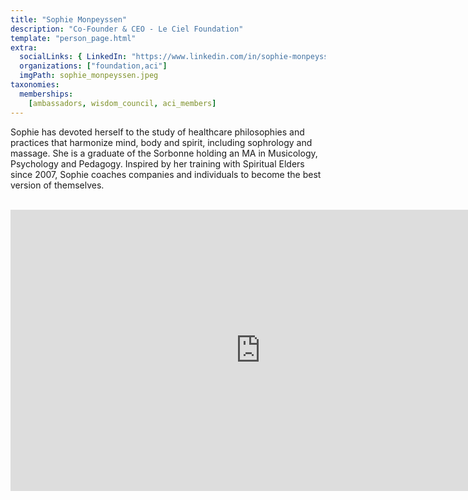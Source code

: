 ```yaml
---
title: "Sophie Monpeyssen"
description: "Co-Founder & CEO - Le Ciel Foundation"
template: "person_page.html"
extra:
  socialLinks: { LinkedIn: "https://www.linkedin.com/in/sophie-monpeyssen-a92747179/"}
  organizations: ["foundation,aci"]
  imgPath: sophie_monpeyssen.jpeg
taxonomies:
  memberships:
    [ambassadors, wisdom_council, aci_members]
---
```


Sophie has devoted herself to the study of healthcare philosophies and practices that harmonize mind, body and spirit, including sophrology and massage. She is a graduate of the Sorbonne holding an MA in Musicology, Psychology and Pedagogy. Inspired by her training with Spiritual Elders since 2007, Sophie coaches companies and individuals to become the best version of themselves.


<BR>
<div class="aspect-w-16 aspect-h-9">
<iframe src="https://player.vimeo.com/video/414707207" width="800" height="450" frameborder="0" allow="autoplay; fullscreen" allowfullscreen></iframe>
</div>
<BR>